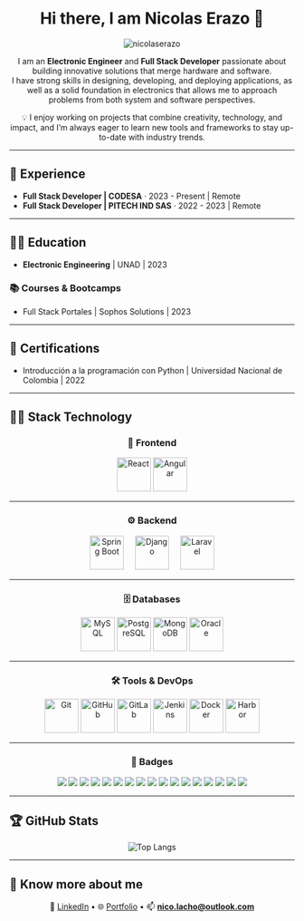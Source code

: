 <div align="center">

# Hi there, I am Nicolas Erazo 👋  

<p align="center">
  <img src="https://komarev.com/ghpvc/?username=nicolaserazo&label=Profile%20views&color=0e75b6&style=flat" alt="nicolaserazo" />
</p>

I am an **Electronic Engineer** and **Full Stack Developer** passionate about building innovative solutions that merge hardware and software.  
I have strong skills in designing, developing, and deploying applications, as well as a solid foundation in electronics that allows me to approach problems from both system and software perspectives.  

💡 I enjoy working on projects that combine creativity, technology, and impact, and I’m always eager to learn new tools and frameworks to stay up-to-date with industry trends.  

</div>

---

## 🔨 Experience  
- **Full Stack Developer | CODESA** · 2023 - Present | Remote  
- **Full Stack Developer | PITECH IND SAS** · 2022 - 2023 | Remote  

---

## 👨‍🎓 Education  
- **Electronic Engineering** | UNAD | 2023  

### 📚 Courses & Bootcamps  
- Full Stack Portales | Sophos Solutions | 2023  

---

## 📜 Certifications  
- Introducción a la programación con Python | Universidad Nacional de Colombia | 2022  

---

## 👨‍💻 Stack Technology  

<div align="center">

### 🎨 Frontend  
<img src="https://cdn.jsdelivr.net/gh/devicons/devicon/icons/react/react-original.svg" alt="React" width="60"/> 
<img src="https://cdn.jsdelivr.net/gh/devicons/devicon/icons/angularjs/angularjs-original.svg" alt="Angular" width="60"/>

---

### ⚙️ Backend  
<div align="center">

<img src="https://cdn.jsdelivr.net/gh/devicons/devicon/icons/spring/spring-original.svg" alt="Spring Boot" width="60"/> &nbsp;&nbsp;&nbsp;
<img src="https://cdn.jsdelivr.net/gh/devicons/devicon/icons/django/django-plain.svg" alt="Django" width="60"/> &nbsp;&nbsp;&nbsp;
<img src="https://cdn.worldvectorlogo.com/logos/laravel-2.svg" alt="Laravel" width="60"/>

</div>

---

### 🗄️ Databases  
<img src="https://cdn.jsdelivr.net/gh/devicons/devicon/icons/mysql/mysql-original.svg" alt="MySQL" width="60"/>
<img src="https://cdn.jsdelivr.net/gh/devicons/devicon/icons/postgresql/postgresql-original.svg" alt="PostgreSQL" width="60"/>
<img src="https://cdn.jsdelivr.net/gh/devicons/devicon/icons/mongodb/mongodb-original.svg" alt="MongoDB" width="60"/>
<img src="https://cdn.jsdelivr.net/gh/devicons/devicon/icons/oracle/oracle-original.svg" alt="Oracle" width="60"/>

---

### 🛠️ Tools & DevOps  
<img src="https://cdn.jsdelivr.net/gh/devicons/devicon/icons/git/git-original.svg" alt="Git" width="60"/>
<img src="https://cdn.jsdelivr.net/gh/devicons/devicon/icons/github/github-original.svg" alt="GitHub" width="60"/>
<img src="https://cdn.jsdelivr.net/gh/devicons/devicon/icons/gitlab/gitlab-original.svg" alt="GitLab" width="60"/>
<img src="https://cdn.jsdelivr.net/gh/devicons/devicon/icons/jenkins/jenkins-original.svg" alt="Jenkins" width="60"/>
<img src="https://cdn.jsdelivr.net/gh/devicons/devicon/icons/docker/docker-original.svg" alt="Docker" width="60"/>
<img src="https://goharbor.io/img/logos/harbor-icon-color.png" alt="Harbor" width="60"/>

---

### 🔹 Badges  
<p align="center">
  <!-- Lenguajes -->
  <img src="https://img.shields.io/badge/Python-3776AB?style=for-the-badge&logo=python&logoColor=white"/>
  <img src="https://img.shields.io/badge/Java-007396?style=for-the-badge&logo=openjdk&logoColor=white"/>
  <img src="https://img.shields.io/badge/JavaScript-F7DF1E?style=for-the-badge&logo=javascript&logoColor=black"/>
  <img src="https://img.shields.io/badge/PHP-777BB4?style=for-the-badge&logo=php&logoColor=white"/>
  <img src="https://img.shields.io/badge/Django-092E20?style=for-the-badge&logo=django&logoColor=white"/>
  <img src="https://img.shields.io/badge/Laravel-FF2D20?style=for-the-badge&logo=laravel&logoColor=white"/>
  <img src="https://img.shields.io/badge/Spring_Boot-6DB33F?style=for-the-badge&logo=spring&logoColor=white"/>

  <!-- Bases de datos -->
  <img src="https://img.shields.io/badge/MySQL-005C84?style=for-the-badge&logo=mysql&logoColor=white"/>
  <img src="https://img.shields.io/badge/PostgreSQL-316192?style=for-the-badge&logo=postgresql&logoColor=white"/>
  <img src="https://img.shields.io/badge/MongoDB-4EA94B?style=for-the-badge&logo=mongodb&logoColor=white"/>
  <img src="https://img.shields.io/badge/Oracle-F80000?style=for-the-badge&logo=oracle&logoColor=white"/>

  <!-- DevOps / Herramientas -->
  <img src="https://img.shields.io/badge/Docker-2496ED?style=for-the-badge&logo=docker&logoColor=white"/>
  <img src="https://img.shields.io/badge/Git-F05032?style=for-the-badge&logo=git&logoColor=white"/>
  <img src="https://img.shields.io/badge/GitHub-181717?style=for-the-badge&logo=github&logoColor=white"/>
  <img src="https://img.shields.io/badge/GitLab-FCA121?style=for-the-badge&logo=gitlab&logoColor=white"/>
  <img src="https://img.shields.io/badge/Jenkins-D24939?style=for-the-badge&logo=jenkins&logoColor=white"/>
  <img src="https://img.shields.io/badge/Harbor-0F5A74?style=for-the-badge&logo=docker&logoColor=white"/>
</p>

</div>

---

## 🏆 GitHub Stats  

<div align="center">

![Top Langs](https://github-readme-stats.vercel.app/api/top-langs/?username=nicolaserazo&layout=compact&theme=radical)  

</div>

---

## 🔗 Know more about me  

<div align="center">

💼 [LinkedIn](https://www.linkedin.com/in/nicolaserazo/) • 🌐 [Portfolio](https://portfolio-nicolaserazo.web.app/) • 📫 **nico.lacho@outlook.com**

</div>
